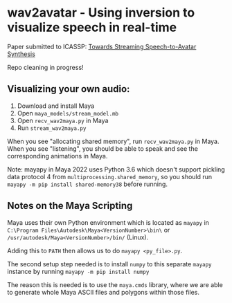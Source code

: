 # wav2avatar - Using inversion to visualize speech in real-time

Paper submitted to ICASSP: [Towards Streaming Speech-to-Avatar Synthesis](https://cmsworkshops.com/ICASSP2024/Papers/Uploads/Proposals/PaperNum/7682/20230914063600_437098_7682.pdf)

Repo cleaning in progress!

## Visualizing your own audio:

1. Download and install Maya
2. Open `maya_models/stream_model.mb`
3. Open `recv_wav2maya.py` in Maya
4. Run `stream_wav2maya.py`

When you see "allocating shared memory", run
`recv_wav2maya.py` in Maya. When you see "listening", you should be able to
speak and see the corresponding animations in Maya.

Note: mayapy in Maya 2022 uses Python 3.6 which doesn't support pickling
data protocol 4 from `multiprocessing.shared_memory`, so you should run
`mayapy -m pip install shared-memory38` before running.


## Notes on the Maya Scripting

Maya uses their own Python environment which is located as `mayapy` in 
`C:\Program Files\Autodesk\Maya<VersionNumber>\bin\` or 
`/usr/autodesk/Maya<VersionNumber>/bin/` (Linux).

Adding this to `PATH` then allows us to do `mayapy <py_file>.py`.

The second setup step needed is to install `numpy` to this separate `mayapy`
instance by running `mayapy -m pip install numpy`

The reason this is needed is to use the `maya.cmds` library, where we are able
to generate whole Maya ASCII files and polygons within those files.
